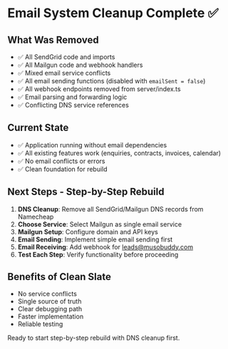 # Email System Cleanup Complete ✅

## What Was Removed
- ✅ All SendGrid code and imports
- ✅ All Mailgun code and webhook handlers  
- ✅ Mixed email service conflicts
- ✅ All email sending functions (disabled with `emailSent = false`)
- ✅ All webhook endpoints removed from server/index.ts
- ✅ Email parsing and forwarding logic
- ✅ Conflicting DNS service references

## Current State
- ✅ Application running without email dependencies
- ✅ All existing features work (enquiries, contracts, invoices, calendar)
- ✅ No email conflicts or errors
- ✅ Clean foundation for rebuild

## Next Steps - Step-by-Step Rebuild
1. **DNS Cleanup**: Remove all SendGrid/Mailgun DNS records from Namecheap
2. **Choose Service**: Select Mailgun as single email service
3. **Mailgun Setup**: Configure domain and API keys
4. **Email Sending**: Implement simple email sending first
5. **Email Receiving**: Add webhook for leads@musobuddy.com
6. **Test Each Step**: Verify functionality before proceeding

## Benefits of Clean Slate
- No service conflicts
- Single source of truth
- Clear debugging path
- Faster implementation
- Reliable testing

Ready to start step-by-step rebuild with DNS cleanup first.
